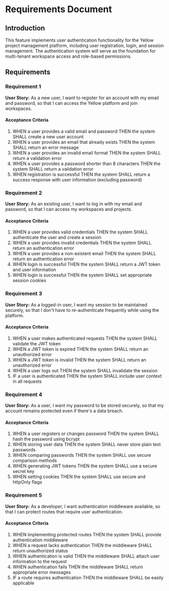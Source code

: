 # Requirements Document

## Introduction

This feature implements user authentication functionality for the Yellow project management platform, including user registration, login, and session management. The authentication system will serve as the foundation for multi-tenant workspace access and role-based permissions.

## Requirements

### Requirement 1

**User Story:** As a new user, I want to register for an account with my email and password, so that I can access the Yellow platform and join workspaces.

#### Acceptance Criteria

1. WHEN a user provides a valid email and password THEN the system SHALL create a new user account
2. WHEN a user provides an email that already exists THEN the system SHALL return an error message
3. WHEN a user provides an invalid email format THEN the system SHALL return a validation error
4. WHEN a user provides a password shorter than 8 characters THEN the system SHALL return a validation error
5. WHEN registration is successful THEN the system SHALL return a success response with user information (excluding password)

### Requirement 2

**User Story:** As an existing user, I want to log in with my email and password, so that I can access my workspaces and projects.

#### Acceptance Criteria

1. WHEN a user provides valid credentials THEN the system SHALL authenticate the user and create a session
2. WHEN a user provides invalid credentials THEN the system SHALL return an authentication error
3. WHEN a user provides a non-existent email THEN the system SHALL return an authentication error
4. WHEN login is successful THEN the system SHALL return a JWT token and user information
5. WHEN login is successful THEN the system SHALL set appropriate session cookies

### Requirement 3

**User Story:** As a logged-in user, I want my session to be maintained securely, so that I don't have to re-authenticate frequently while using the platform.

#### Acceptance Criteria

1. WHEN a user makes authenticated requests THEN the system SHALL validate the JWT token
2. WHEN a JWT token is expired THEN the system SHALL return an unauthorized error
3. WHEN a JWT token is invalid THEN the system SHALL return an unauthorized error
4. WHEN a user logs out THEN the system SHALL invalidate the session
5. IF a user is authenticated THEN the system SHALL include user context in all requests

### Requirement 4

**User Story:** As a user, I want my password to be stored securely, so that my account remains protected even if there's a data breach.

#### Acceptance Criteria

1. WHEN a user registers or changes password THEN the system SHALL hash the password using bcrypt
2. WHEN storing user data THEN the system SHALL never store plain text passwords
3. WHEN comparing passwords THEN the system SHALL use secure comparison methods
4. WHEN generating JWT tokens THEN the system SHALL use a secure secret key
5. WHEN setting cookies THEN the system SHALL use secure and httpOnly flags

### Requirement 5

**User Story:** As a developer, I want authentication middleware available, so that I can protect routes that require user authentication.

#### Acceptance Criteria

1. WHEN implementing protected routes THEN the system SHALL provide authentication middleware
2. WHEN a request lacks authentication THEN the middleware SHALL return unauthorized status
3. WHEN authentication is valid THEN the middleware SHALL attach user information to the request
4. WHEN authentication fails THEN the middleware SHALL return appropriate error messages
5. IF a route requires authentication THEN the middleware SHALL be easily applicable